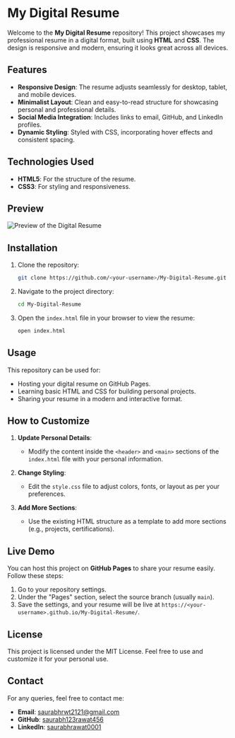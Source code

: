 # My Digital Resume

Welcome to the **My Digital Resume** repository! This project showcases my professional resume in a digital format, built using **HTML** and **CSS**. The design is responsive and modern, ensuring it looks great across all devices.

## Features

- **Responsive Design**: The resume adjusts seamlessly for desktop, tablet, and mobile devices.
- **Minimalist Layout**: Clean and easy-to-read structure for showcasing personal and professional details.
- **Social Media Integration**: Includes links to email, GitHub, and LinkedIn profiles.
- **Dynamic Styling**: Styled with CSS, incorporating hover effects and consistent spacing.

## Technologies Used

- **HTML5**: For the structure of the resume.
- **CSS3**: For styling and responsiveness.

## Preview

![Preview of the Digital Resume](https://via.placeholder.com/960x540.png?text=Digital+Resume+Preview)

## Installation

1. Clone the repository:
   ```bash
   git clone https://github.com/<your-username>/My-Digital-Resume.git
   ```

2. Navigate to the project directory:
   ```bash
   cd My-Digital-Resume
   ```

3. Open the `index.html` file in your browser to view the resume:
   ```bash
   open index.html
   ```

## Usage

This repository can be used for:

- Hosting your digital resume on GitHub Pages.
- Learning basic HTML and CSS for building personal projects.
- Sharing your resume in a modern and interactive format.

## How to Customize

1. **Update Personal Details**:
   - Modify the content inside the `<header>` and `<main>` sections of the `index.html` file with your personal information.

2. **Change Styling**:
   - Edit the `style.css` file to adjust colors, fonts, or layout as per your preferences.

3. **Add More Sections**:
   - Use the existing HTML structure as a template to add more sections (e.g., projects, certifications).

## Live Demo

You can host this project on **GitHub Pages** to share your resume easily. Follow these steps:

1. Go to your repository settings.
2. Under the "Pages" section, select the source branch (usually `main`).
3. Save the settings, and your resume will be live at `https://<your-username>.github.io/My-Digital-Resume/`.

## License

This project is licensed under the MIT License. Feel free to use and customize it for your personal use.

## Contact

For any queries, feel free to contact me:

- **Email**: [saurabhrwt2121@gmail.com](mailto:saurabhrwt2121@gmail.com)
- **GitHub**: [saurabh123rawat456](https://github.com/saurabh123rawat456)
- **LinkedIn**: [saurabhrawat0001](https://www.linkedin.com/in/saurabhrawat0001/)

